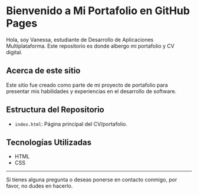 # Bienvenido a Mi Portafolio en GitHub Pages

Hola, soy Vanessa, estudiante de Desarrollo de Aplicaciones Multiplataforma. Este repositorio es donde albergo mi portafolio y CV digital.

## Acerca de este sitio

Este sitio fue creado como parte de mi proyecto de portafolio para presentar mis habilidades y experiencias en el desarrollo de software.

## Estructura del Repositorio

- `index.html`: Página principal del CV/portafolio.


## Tecnologías Utilizadas

- HTML
- CSS

---

Si tienes alguna pregunta o deseas ponerse en contacto conmigo, por favor, no dudes en hacerlo.

